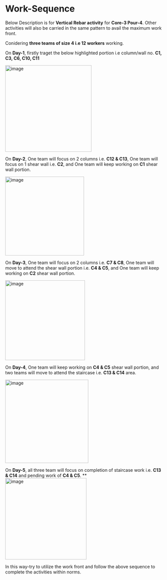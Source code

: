 # Work-Sequence
Below Description is for **Vertical Rebar activity** for **Core-3 Pour-4**. Other activities will also be carried in the same pattern to avail the maximum work front.

Conidering **three teams of size 4 i.e 12 workers** working.

On **Day-1**, firstly traget the below highlighted portion i.e column/wall no. **C1, C3, C6, C10, C11**

<img width="275" alt="image" src="https://github.com/user-attachments/assets/8856ef4d-0236-4817-812d-febdad483792">

On **Day-2**, One team will focus on 2 columns i.e. **C12 & C13**, One team will focus on 1 shear wall i.e. **C2**, and One team will keep working on **C1** shear wall portion.

<img width="251" alt="image" src="https://github.com/user-attachments/assets/b928df3b-2d3f-4989-924f-709f981a08f2">

On **Day-3**, One team will focus on 2 columns i.e. **C7 & C8**, One team will move to attend the shear wall portion i.e. **C4 & C5**, and One team will keep working on **C2** shear wall portion.

<img width="254" alt="image" src="https://github.com/user-attachments/assets/e814d949-ed23-46eb-bd72-ef357c75c3a5">

On **Day-4**, One team will keep working on **C4 & C5** shear wall portion, and two teams will move to attend the staircase i.e. **C13 & C14** area.

<img width="265" alt="image" src="https://github.com/user-attachments/assets/be11542d-86c3-41a0-bae8-92315394a5ac">

On **Day-5**, all three team will focus on completion of staircase work i.e. **C13 & C14** and pending work of **C4 & C5**.
**
<img width="259" alt="image" src="https://github.com/user-attachments/assets/72ef9ff8-a824-4740-9c7f-07504e0d3a3c">

In this way-try to utilize the work front and follow the above sequence to complete the activities within norms.

